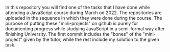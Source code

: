 In this repository you will find one of the tasks that I have done while attending a JavaScript course during March od 2022. 
The repositories are uploaded in the sequence in which they were done during the course.
The purpose of putting these "mini-projects" on github is purely for documenting progress while studying JavaScript in a semi-formal way after finishing University.
The first commit includes the "bones" of the "mini-project" given by the tutor, while the rest include my solution to the given task.